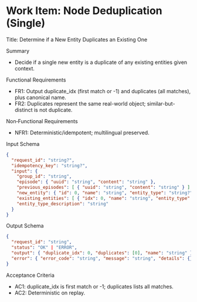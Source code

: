 # Work Item: Node Deduplication (Single)

Title: Determine if a New Entity Duplicates an Existing One

Summary
- Decide if a single new entity is a duplicate of any existing entities given context.

Functional Requirements
- FR1: Output duplicate_idx (first match or -1) and duplicates (all matches), plus canonical name.
- FR2: Duplicates represent the same real-world object; similar-but-distinct is not duplicate.

Non‑Functional Requirements
- NFR1: Deterministic/idempotent; multilingual preserved.

Input Schema
```json
{
  "request_id": "string?",
  "idempotency_key": "string?",
  "input": {
    "group_id": "string",
    "episode": { "uuid": "string", "content": "string" },
    "previous_episodes": [ { "uuid": "string", "content": "string" } ],
    "new_entity": { "id": 0, "name": "string", "entity_type": "string?" },
    "existing_entities": [ { "idx": 0, "name": "string", "entity_type": "string?" } ],
    "entity_type_description": "string"
  }
}
```

Output Schema
```json
{
  "request_id": "string",
  "status": "OK" | "ERROR",
  "output": { "duplicate_idx": 0, "duplicates": [0], "name": "string" },
  "error": { "error_code": "string", "message": "string", "details": {} }
}
```

Acceptance Criteria
- AC1: duplicate_idx is first match or -1; duplicates lists all matches.
- AC2: Deterministic on replay.

